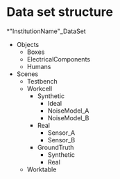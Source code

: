 # Data set structure
*"InstitutionName"_DataSet
  * Objects
    * Boxes
    * ElectricalComponents
    * Humans
  * Scenes
    * Testbench
    * Workcell
      * Synthetic
        * Ideal
        * NoiseModel_A
        * NoiseModel_B
      * Real
        * Sensor_A
        * Sensor_B
      * GroundTruth
        * Synthetic
        * Real
    * Worktable

